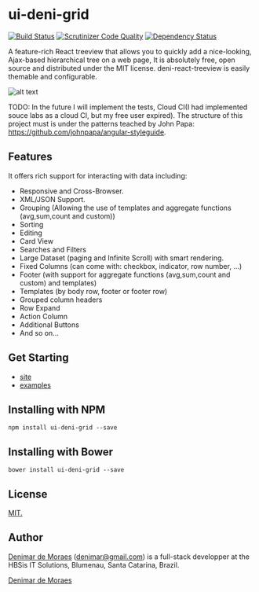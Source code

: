 # ui-deni-grid
[![Build Status](https://travis-ci.org/denimar/ui-deni-grid.svg?branch=master)](https://travis-ci.org/denimar/ui-deni-grid)
[![Scrutinizer Code Quality](https://scrutinizer-ci.com/g/denimar/ui-deni-grid/badges/quality-score.png?b=gh-pages)](https://scrutinizer-ci.com/g/denimar/ui-deni-grid/?branch=gh-pages)
[![Dependency Status](https://www.versioneye.com/user/projects/58654eb923f650003f475f8e/badge.svg?style=flat-square)](https://www.versioneye.com/user/projects/58654eb923f650003f475f8e)

A feature-rich React treeview that allows you to quickly add a nice-looking, Ajax-based hierarchical tree on a web page, It is absolutely free, open source and distributed under the MIT license. deni-react-treeview is easily themable and configurable.

![alt text](https://denimar.github.io/ui-deni-grid/examples/images/ui-deni-grid.png)

TODO: In the future I will implement the tests, Cloud CI(I had implemented souce labs as a cloud CI, but my free user expired).
The structure of this project must is under the patterns teached by John Papa: https://github.com/johnpapa/angular-styleguide.


## Features
It offers rich support for interacting with data including:

  * Responsive and Cross-Browser.
  * XML/JSON Support.
  * Grouping (Allowing the use of templates and aggregate functions (avg,sum,count and custom))
  * Sorting
  * Editing
  * Card View
  * Searches and Filters
  * Large Dataset (paging and Infinite Scroll) with smart rendering.
  * Fixed Columns (can come with: checkbox, indicator, row number, ...)
  * Footer (with support for aggregate functions (avg,sum,count and custom) and templates)
  * Templates (by body row, footer or footer row)
  * Grouped column headers
  * Row Expand
  * Action Column
  * Additional Buttons
  * And so on...
  
## Get Starting
  * [site](https://denimar.github.io/ui-deni-grid/)
  * [examples](https://denimar.github.io/ui-deni-grid/examples)
  

## Installing with NPM

```
npm install ui-deni-grid --save
```

## Installing with Bower

```
bower install ui-deni-grid --save
```

## License

[MIT.](https://raw.githubusercontent.com/denimar/deni-react-treeview/master/LICENSE-MIT)

## Author

[Denimar de Moraes](http://github.com/denimar) (denimar@gmail.com) is a full-stack developper at the HBSis IT Solutions, Blumenau, Santa Catarina, Brazil.

<div class="LI-profile-badge"  data-version="v1" data-size="medium" data-locale="en_US" data-type="vertical" data-theme="dark" data-vanity="denimar-moraes-11207575"><a class="LI-simple-link" href='https://br.linkedin.com/in/denimar-moraes-11207575/en?trk=profile-badge'>Denimar de Moraes</a></div>
